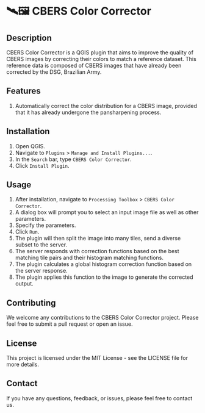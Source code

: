 # 🛰️🖼️ CBERS Color Corrector

## Description

CBERS Color Corrector is a QGIS plugin that aims to improve the quality of CBERS images by correcting their colors to match a reference dataset. This reference data is composed of CBERS images that have already been corrected by the DSG, Brazilian Army.

## Features

1. Automatically correct the color distribution for a CBERS image, provided that it has already undergone the pansharpening process.

## Installation

1. Open QGIS.
2. Navigate to `Plugins` > `Manage and Install Plugins...`.
3. In the `Search` bar, type `CBERS Color Corrector`.
4. Click `Install Plugin`.

## Usage

1. After installation, navigate to `Processing Toolbox` > `CBERS Color Corrector`.
2. A dialog box will prompt you to select an input image file as well as other parameters.
3. Specify the parameters.
4. Click `Run`.
5. The plugin will then split the image into many tiles, send a diverse subset to the server.
6. The server responds with correction functions based on the best matching tile pairs and their histogram matching functions.
7. The plugin calculates a global histogram correction function based on the server response.
7. The plugin applies this function to the image to generate the corrected output.

## Contributing

We welcome any contributions to the CBERS Color Corrector project. Please feel free to submit a pull request or open an issue.

## License

This project is licensed under the MIT License - see the LICENSE file for more details.

## Contact

If you have any questions, feedback, or issues, please feel free to contact us.

